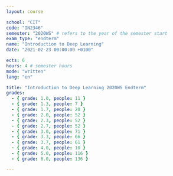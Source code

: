 ```yaml
---
layout: course

school: "CIT"
code: "IN2346"
semester: "2020WS" # refers to the year of the semester start
exam_type: "endterm"
name: "Introduction to Deep Learning"
date: "2021-02-23 00:00:00 +0100"

ects: 6
hours: 4 # semester hours
mode: "written"
lang: "en"

title: "Introduction to Deep Learning 2020WS Endterm"
grades:
  - { grade: 1.0, people: 11 }
  - { grade: 1.3, people: 7 }
  - { grade: 1.7, people: 20 }
  - { grade: 2.0, people: 52 }
  - { grade: 2.3, people: 52 }
  - { grade: 2.7, people: 52 }
  - { grade: 3.0, people: 71 }
  - { grade: 3.3, people: 66 }
  - { grade: 3.7, people: 61 }
  - { grade: 4.0, people: 10 }
  - { grade: 5.0, people: 116 }
  - { grade: 6.0, people: 136 }

---
```



